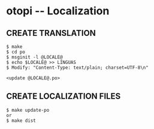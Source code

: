 otopi -- Localization
=====================

CREATE TRANSLATION
------------------

    $ make
    $ cd po
    $ msginit -l @LOCALE@
    $ echo $LOCALE@ >> LINGUAS
    $ Modify: "Content-Type: text/plain; charset=UTF-8\n"
    
    <update @LOCALE@.po>

CREATE LOCALIZATION FILES
-------------------------

    $ make update-po
    or
    $ make dist

